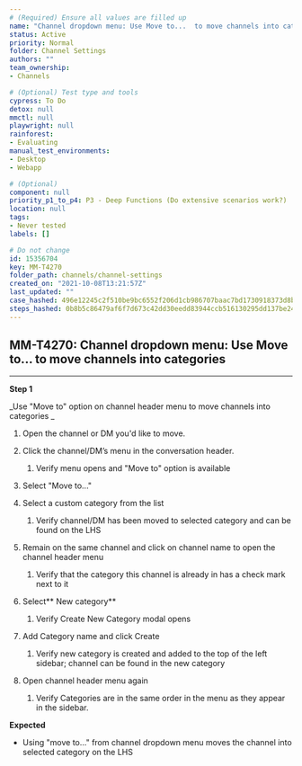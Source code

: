 ```yaml
---
# (Required) Ensure all values are filled up
name: "Channel dropdown menu: Use Move to...  to move channels into categories"
status: Active
priority: Normal
folder: Channel Settings
authors: ""
team_ownership: 
- Channels

# (Optional) Test type and tools
cypress: To Do
detox: null
mmctl: null
playwright: null
rainforest: 
- Evaluating
manual_test_environments: 
- Desktop
- Webapp

# (Optional)
component: null
priority_p1_to_p4: P3 - Deep Functions (Do extensive scenarios work?)
location: null
tags: 
- Never tested
labels: []

# Do not change
id: 15356704
key: MM-T4270
folder_path: channels/channel-settings
created_on: "2021-10-08T13:21:57Z"
last_updated: ""
case_hashed: 496e12245c2f510be9bc6552f206d1cb986707baac7bd1730918373d8b8aa3646dad9951bb7005672faba0aa739714dd
steps_hashed: 0b8b5c86479af6f7d673c42dd30eedd83944ccb516130295dd137be24b177a00cbb40c3ff777cde4d9d3fb4c67b134a8
---
```


## MM-T4270: Channel dropdown menu: Use Move to... to move channels into categories

---

**Step 1**

\_Use "Move to" option on channel header menu to move channels into categories \_

1. Open the channel or DM you'd like to move.

2. Click the channel/DM’s menu in the conversation header. 

   1. Verify menu opens and "Move to" option is available

3. Select "Move to..."

4. Select a custom category from the list 

   1. Verify channel/DM has been moved to selected category and can be found on the LHS

5. Remain on the same channel and click on channel name to open the channel header menu

   1. Verify that the category this channel is already in has a check mark next to it

6. Select\*\* New category\*\*

   1. Verify Create New Category modal opens

7. Add Category name and click Create

   1. Verify new category is created and added to the top of the left sidebar; channel can be found in the new category

8. Open channel header menu again

   1. Verify Categories are in the same order in the menu as they appear in the sidebar.

**Expected**

- Using "move to..." from channel dropdown menu moves the channel into selected category on the LHS
